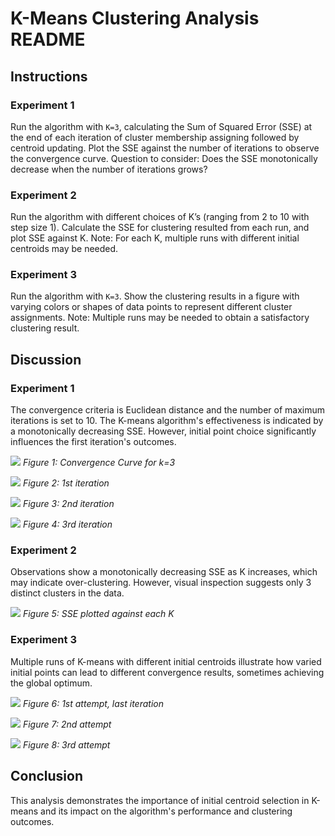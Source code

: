 # K-Means Clustering Analysis README

## Instructions

### Experiment 1
Run the algorithm with `K=3`, calculating the Sum of Squared Error (SSE) at the end of each iteration of cluster membership assigning followed by centroid updating. Plot the SSE against the number of iterations to observe the convergence curve. Question to consider: Does the SSE monotonically decrease when the number of iterations grows?

### Experiment 2
Run the algorithm with different choices of K’s (ranging from 2 to 10 with step size 1). Calculate the SSE for clustering resulted from each run, and plot SSE against K. Note: For each K, multiple runs with different initial centroids may be needed.

### Experiment 3
Run the algorithm with `K=3`. Show the clustering results in a figure with varying colors or shapes of data points to represent different cluster assignments. Note: Multiple runs may be needed to obtain a satisfactory clustering result.

## Discussion

### Experiment 1
The convergence criteria is Euclidean distance and the number of maximum iterations is set to 10. The K-means algorithm's effectiveness is indicated by a monotonically decreasing SSE. However, initial point choice significantly influences the first iteration's outcomes.

![](figs/1/1st_k3cc.png)
*Figure 1: Convergence Curve for k=3*

![](figs/1/1st_k3it.png)
*Figure 2: 1st iteration*

![](figs/1/1st_k3it2.png)
*Figure 3: 2nd iteration*

![](figs/1/1st_k3it3.png)
*Figure 4: 3rd iteration*

### Experiment 2
Observations show a monotonically decreasing SSE as K increases, which may indicate over-clustering. However, visual inspection suggests only 3 distinct clusters in the data.

![](figs/2/each_k.png)
*Figure 5: SSE plotted against each K*

### Experiment 3
Multiple runs of K-means with different initial centroids illustrate how varied initial points can lead to different convergence results, sometimes achieving the global optimum.

![](figs/3/1stlastit.png)
*Figure 6: 1st attempt, last iteration*

![](figs/3/2ndlastit.png)
*Figure 7: 2nd attempt*

![](figs/3/3rdlastit.png)
*Figure 8: 3rd attempt*

## Conclusion
This analysis demonstrates the importance of initial centroid selection in K-means and its impact on the algorithm's performance and clustering outcomes.
